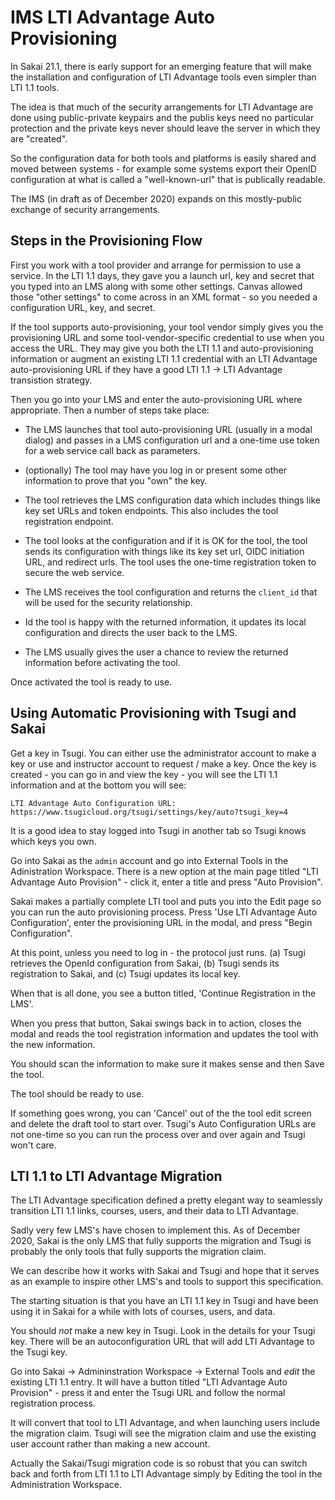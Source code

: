 
IMS LTI Advantage Auto Provisioning
===================================

In Sakai 21.1, there is early support for an emerging feature that will make the
installation and configuration of LTI Advantage tools even simpler than LTI 1.1
tools.

The idea is that much of the security arrangements for LTI Advantage are done using
public-private keypairs and the publis keys need no particular protection and the 
private keys never should leave the server in which they are "created".

So the configuration data for both tools and platforms is easily shared and moved between
systems - for example some systems export their OpenID configuration at what is called
a "well-known-url" that is publically readable.

The IMS (in draft as of December 2020) expands on this mostly-public exchange of security
arrangements.

Steps in the Provisioning Flow
------------------------------

First you work with a tool provider and arrange for permission to use a service.  In the
LTI 1.1 days, they gave you a launch url, key and secret that you typed into an LMS along
with some other settings.  Canvas allowed those "other settings" to come across in an XML
format - so you needed a configuration URL, key, and secret.

If the tool supports auto-provisioning, your tool vendor simply gives you the provisioning
URL and some tool-vendor-specific credential to use when you access the URL.  They may give you
both the LTI 1.1 and auto-provisioning information or augment an existing LTI 1.1 credential
with an LTI Advantage auto-provisioning URL if they have a good LTI 1.1 -> LTI Advantage
transistion strategy.

Then you go into your LMS and enter the auto-provisioning URL where appropriate.  Then a number
of steps take place:

* The LMS launches that tool auto-provisioning URL (usually in a modal dialog) and passes
in a LMS configuration url and a one-time use token for a web service call back as
parameters.

* (optionally) The tool may have you log in or present some other information to prove that
you "own" the key.

* The tool retrieves the LMS configuration data which includes things like key set URLs
and token endpoints.  This also includes the tool registration endpoint.

* The tool looks at the configuration and if it is OK for the tool, the tool sends its 
configuration with things like its key set url, OIDC initiation URL, and redirect urls.
The tool uses the one-time registration token to secure the web service.

* The LMS receives the tool configuration and returns the `client_id` that will be 
used for the security relationship.

* Id the tool is happy with the returned information, it updates its local configuration
and directs the user back to the LMS.

* The LMS usually gives the user a chance to review the returned information before
activating the tool.

Once activated the tool is ready to use.

Using Automatic Provisioning with Tsugi and Sakai
-------------------------------------------------

Get a key in Tsugi.  You can either use the administrator account to make a key
or use and instructor account to request / make a key.  Once the key is created - you can 
go in and view the key - you will see the LTI 1.1 information and at the bottom you will
see:

    LTI Advantage Auto Configuration URL:
    https://www.tsugicloud.org/tsugi/settings/key/auto?tsugi_key=4

It is a good idea to stay logged into Tsugi in another tab so Tsugi knows which keys you own.

Go into Sakai as the `admin` account and go into External Tools in the Adinistration
Workspace.  There is a new option at the main page titled "LTI Advantage Auto
Provision" - click it, enter a title and press "Auto Provision".

Sakai makes a partially complete LTI tool and puts you into the Edit page so
you can run the auto provisioning process.  Press 'Use LTI Advantage Auto Configuration',
enter the provisioning URL in the modal, and press "Begin Configuration".

At this point, unless you need to log in - the protocol just runs.  (a) Tsugi retrieves
the OpenId configuration from Sakai, (b) Tsugi sends its registration to Sakai,
and (c) Tsugi updates its local key. 

When that is all done, you see a button titled, 'Continue Registration in the LMS'.

When you press that button, Sakai swings back in to action, closes the modal and reads
the tool registration information and updates the tool with the new information.  

You should scan the information to make sure it makes sense and then Save the tool.

The tool should be ready to use.

If something goes wrong, you can 'Cancel' out of the the tool edit screen and delete the draft tool
to start over.   Tsugi's Auto Configuration URLs are not one-time so you can run the process
over and over again and Tsugi won't care.


LTI 1.1 to LTI Advantage Migration
----------------------------------

The LTI Advantage specification defined a pretty elegant way to seamlessly transition LTI 1.1
links, courses, users, and their data to LTI Advantage.

Sadly very few LMS's have chosen to implement this.  As of December 2020, Sakai is the only LMS
that fully supports the migration and Tsugi is probably the only tools that fully supports
the migration claim.

We can describe how it works with Sakai and Tsugi and hope that it serves as an example to inspire
other LMS's and tools to support this specification.

The starting situation is that you have an LTI 1.1 key in Tsugi and have been using it in Sakai
for a while with lots of courses, users, and data.

You should *not* make a new key in Tsugi.  Look in the details for your Tsugi key.  There will
be an autoconfiguration URL that will add LTI Advantage to the Tsugi key.

Go into Sakai -> Admininstration Workspace -> External Tools and *edit* the existing
LTI 1.1 entry.  It will have a button titled "LTI Advantage Auto Provision" - press 
it and enter the Tsugi URL and follow the normal registration process.

It will convert that tool to LTI Advantage, and when launching users include the migration
claim.  Tsugi will see the migration claim and use the existing user account rather than
making a new account.

Actually the Sakai/Tsugi migration code is so robust that you can switch back and forth
from LTI 1.1 to LTI Advantage simply by Editing the tool in the Administration Workspace.









